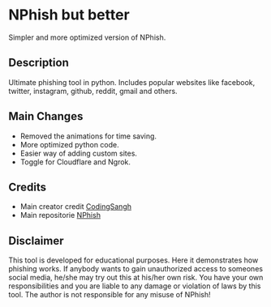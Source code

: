 # NPhish but better
 Simpler and more optimized version of NPhish. 
## Description
Ultimate phishing tool in python. Includes popular websites like facebook, twitter, instagram, github, reddit, gmail and others.
## Main Changes
- Removed the animations for time saving.
- More optimized python code.
- Easier way of adding custom sites.
- Toggle for Cloudflare and Ngrok.
## Credits
- Main creator credit [CodingSangh](https://github.com/CodingSangh)
- Main repositorie [NPhish](https://github.com/CodingSangh/NPhish)
## Disclaimer
This tool is developed for educational purposes. Here it demonstrates how phishing works. If anybody wants to gain unauthorized access to someones social media, he/she may try out this at his/her own risk. You have your own responsibilities and you are liable to any damage or violation of laws by this tool. The author is not responsible for any misuse of NPhish!

